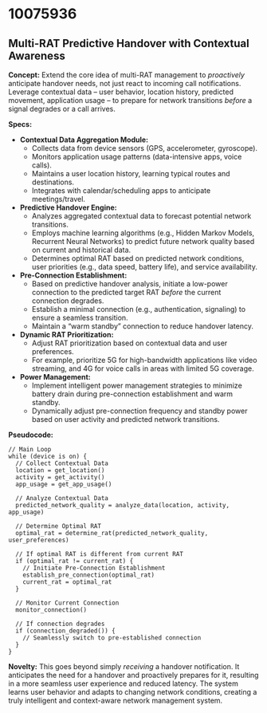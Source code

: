 # 10075936

## Multi-RAT Predictive Handover with Contextual Awareness

**Concept:** Extend the core idea of multi-RAT management to *proactively* anticipate handover needs, not just react to incoming call notifications. Leverage contextual data – user behavior, location history, predicted movement, application usage – to prepare for network transitions *before* a signal degrades or a call arrives.

**Specs:**

*   **Contextual Data Aggregation Module:**
    *   Collects data from device sensors (GPS, accelerometer, gyroscope).
    *   Monitors application usage patterns (data-intensive apps, voice calls).
    *   Maintains a user location history, learning typical routes and destinations.
    *   Integrates with calendar/scheduling apps to anticipate meetings/travel.
*   **Predictive Handover Engine:**
    *   Analyzes aggregated contextual data to forecast potential network transitions.
    *   Employs machine learning algorithms (e.g., Hidden Markov Models, Recurrent Neural Networks) to predict future network quality based on current and historical data.
    *   Determines optimal RAT based on predicted network conditions, user priorities (e.g., data speed, battery life), and service availability.
*   **Pre-Connection Establishment:**
    *   Based on predictive handover analysis, initiate a low-power connection to the predicted target RAT *before* the current connection degrades.
    *   Establish a minimal connection (e.g., authentication, signaling) to ensure a seamless transition.
    *   Maintain a “warm standby” connection to reduce handover latency.
*   **Dynamic RAT Prioritization:**
    *   Adjust RAT prioritization based on contextual data and user preferences.
    *   For example, prioritize 5G for high-bandwidth applications like video streaming, and 4G for voice calls in areas with limited 5G coverage.
*   **Power Management:**
    *   Implement intelligent power management strategies to minimize battery drain during pre-connection establishment and warm standby.
    *   Dynamically adjust pre-connection frequency and standby power based on user activity and predicted network transitions.

**Pseudocode:**

```
// Main Loop
while (device is on) {
  // Collect Contextual Data
  location = get_location()
  activity = get_activity()
  app_usage = get_app_usage()

  // Analyze Contextual Data
  predicted_network_quality = analyze_data(location, activity, app_usage)

  // Determine Optimal RAT
  optimal_rat = determine_rat(predicted_network_quality, user_preferences)

  // If optimal RAT is different from current RAT
  if (optimal_rat != current_rat) {
    // Initiate Pre-Connection Establishment
    establish_pre_connection(optimal_rat)
    current_rat = optimal_rat
  }

  // Monitor Current Connection
  monitor_connection()

  // If connection degrades
  if (connection_degraded()) {
    // Seamlessly switch to pre-established connection
  }
}
```

**Novelty:** This goes beyond simply *receiving* a handover notification. It anticipates the need for a handover and proactively prepares for it, resulting in a more seamless user experience and reduced latency. The system learns user behavior and adapts to changing network conditions, creating a truly intelligent and context-aware network management system.